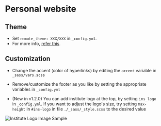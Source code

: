 # Personal website

## Theme

* Set `remote_theme: XXX/XXX` in `_config.yml`.
* For more info, [refer this](https://blog.github.com/2017-11-29-use-any-theme-with-github-pages/).

## Customization

* Change the accent (color of hyperlinks) by editing the `accent` variable in `_sass/vars.scss`

* Remove/customize the footer as you like by setting the
appropriate variables in `_config.yml`

* (New in v1.2.0) You can add institute logo at the top, by setting `ins_logo` in `_config.yml`. If you want
to adjust the logo's size, try setting `max-height` in `#ins-logo` in file `./_sass/_style.scss` to the desired
value

![Institute Logo Image Sample](https://github.com/ankitsultana/assets/raw/master/ins-logo-sample.png)


